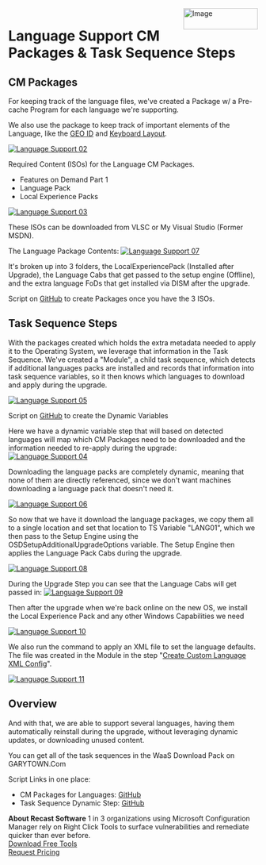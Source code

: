 <img style="float: right;" src="https://www.recastsoftware.com/wp-content/uploads/2021/10/Recast-Logo-Dark_Horizontal.svg"  alt="Image" height="43" width="150">

# Language Support CM Packages & Task Sequence Steps

## CM Packages

For keeping track of the language files, we've created a Package w/ a Pre-cache Program for each language we're supporting.

We also use the package to keep track of important elements of the Language, like the [GEO ID](https://docs.microsoft.com/en-us/windows/win32/intl/table-of-geographical-locations) and [Keyboard Layout](https://docs.microsoft.com/en-us/windows-hardware/manufacture/desktop/default-input-locales-for-windows-language-packs).

[![Language Support 02](media/LangSupport02.png)](media/LangSupport02.png)

Required Content (ISOs) for the Language CM Packages.

- Features on Demand Part 1
- Language Pack
- Local Experience Packs

[![Language Support 03](media/LangSupport03.png)](media/LangSupport03.png)

These ISOs can be downloaded from VLSC or My Visual Studio (Former MSDN).

The Language Package Contents:
[![Language Support 07](media/LangSupport07.png)](media/LangSupport07.png)

It's broken up into 3 folders, the LocalExperiencePack (Installed after Upgrade), the Language Cabs that get passed to the setup engine (Offline), and the extra language FoDs that get installed via DISM after the upgrade.

Script on [GitHub](https://github.com/gwblok/garytown/blob/master/WaaS/Create-Language-CM-Packages.ps1) to create Packages once you have the 3 ISOs.

## Task Sequence Steps

With the packages created which holds the extra metadata needed to apply it to the Operating System, we leverage that information in the Task Sequence.  We've created a "Module", a child task sequence, which detects if additional languages packs are installed and records that information into task sequence variables, so it then knows which languages to download and apply during the upgrade.

[![Language Support 05](media/LangSupport05.png)](media/LangSupport05.png)

Script on [GitHub](https://github.com/gwblok/garytown/blob/master/WaaS/Create-Lang-Package-Variables-TS-Function.ps1) to create the Dynamic Variables

Here we have a dynamic variable step that will based on detected languages will map which CM Packages need to be downloaded and the information needed to re-apply during the upgrade:
[![Language Support 04](media/LangSupport04.png)](media/LangSupport04.png)

Downloading the language packs are completely dynamic, meaning that none of them are directly referenced, since we don't want machines downloading a language pack that doesn't need it.

[![Language Support 06](media/LangSupport06.png)](media/LangSupport06.png)

So now that we have it download the language packages, we copy them all to a single location and set that location to TS Variable "LANG01", which we then pass to the Setup Engine using the OSDSetupAdditionalUpgradeOptions variable.  The Setup Engine then applies the Language Pack Cabs during the upgrade.

[![Language Support 08](media/LangSupport08.png)](media/LangSupport08.png)

During the Upgrade Step you can see that the Language Cabs will get passed in:
[![Language Support 09](media/LangSupport09.png)](media/LangSupport09.png)

Then after the upgrade when we're back online on the new OS, we install the Local Experience Pack and any other Windows Capabilities we need

[![Language Support 10](media/LangSupport10.png)](media/LangSupport10.png)

We also run the command to apply an XML file to set the language defaults.  The file was created in the Module in the step "[Create Custom Language XML Config](https://execmgrnet.wordpress.com/2017/09/20/installing-language-packs-windows-10-waas/)".

[![Language Support 11](media/LangSupport11.png)](media/LangSupport11.png)

## Overview

And with that, we are able to support several languages, having them automatically reinstall during the upgrade, without leveraging dynamic updates, or downloading unused content.

You can get all of the task sequences in the WaaS Download Pack on GARYTOWN.Com

Script Links in one place:

- CM Packages for Languages: [GitHub](https://github.com/gwblok/garytown/blob/master/WaaS/Create-Language-CM-Packages.ps1)
- Task Sequence Dynamic Step: [GitHub](https://github.com/gwblok/garytown/blob/master/WaaS/Create-Lang-Package-Variables-TS-Function.ps1)

**About Recast Software**
1 in 3 organizations using Microsoft Configuration Manager rely on Right Click Tools to surface vulnerabilities and remediate quicker than ever before.  
[Download Free Tools](https://www.recastsoftware.com/?utm_source=cmdocs&utm_medium=referral&utm_campaign=cmdocs#formarea)  
[Request Pricing](https://www.recastsoftware.com/pricing?utm_source=cmdocs&utm_medium=referral&utm_campaign=cmdocs)
